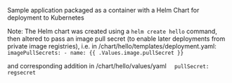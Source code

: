 Sample application packaged as a container with a Helm Chart for deployment to Kubernetes


Note: The Helm chart was created using a `helm create hello` command, then altered to pass an image pull secret (to enable later deployments from private image registries), i.e.  in /chart/hello/templates/deployment.yaml:
`      imagePullSecrets:
        - name: {{ .Values.image.pullSecret }}`

and corresponding addition in /chart/hello/values/yaml
`  pullSecret: regsecret`